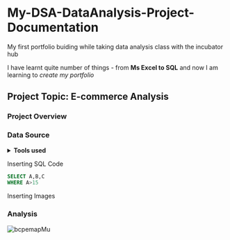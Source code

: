 # My-DSA-DataAnalysis-Project-Documentation
My first portfolio buiding while taking data analysis class with the incubator hub

I have learnt quite number of things - from **Ms Excel to SQL** and now I am learning to *create my portfolio* 

## Project Topic: E-commerce Analysis

### Project Overview

### Data Source

<details>
<summary><strong>Tools used </strong></summary>
- Ms Excel for cleaning [Download Here](https://www.microsoft.com)
  - For Data Collection
  - For Data Cleaning
      1. This is me testing nested bullet pointing
      2. Making sense
- SQL Server for querying amd analysis
- PowerBI for creating report
- Ms PowerPoint for Presentation 
</details>

Inserting SQL Code
``` SQL
SELECT A,B,C
WHERE A>15
```

Inserting Images

### Analysis

![bcpemapMu](https://github.com/user-attachments/assets/62e243c6-3750-4890-830d-f2d6da1ca72a)



